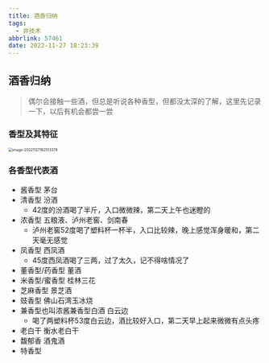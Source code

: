 ```yaml
---
title: 酒香归纳
tags:
  - 非技术
abbrlink: 57461
date: 2022-11-27 18:23:39
---
```


## 酒香归纳

> 偶尔会接触一些酒，但总是听说各种香型，但都没太深的了解，这里先记录一下，以后有机会都尝一尝

### 香型及其特征

<img src="https://cdn.jsdelivr.net/gh/Kong-PR/Typora-picture@latest/img/image-20221127182513378.png" alt="image-20221127182513378" style="zoom:50%;" />

### 各香型代表酒

- 酱香型 茅台
- 清香型 汾酒
  - 42度的汾酒喝了半斤，入口微微辣，第二天上午也迷瞪的
- 浓香型 五粮液、泸州老窖、剑南春
  - 泸州老窖52度喝了塑料杯一杯半，入口比较辣，晚上感觉浑身暖和，第二天毫无感觉
- 凤香型 西凤酒
  - 45度西凤酒喝了三两，过了太久，记不得啥情况了
- 董香型/药香型 董酒
- 米香型/蜜香型 桂林三花
- 芝麻香型 景芝酒
- 豉香型 佛山石湾玉冰烧
- 兼香型也叫浓酱兼香型白酒 白云边
  - 喝了两塑料杯53度白云边，酒比较好入口，第二天早上起来微微有点头疼
- 老白干 衡水老白干
- 馥郁香 酒鬼酒
- 特香型 